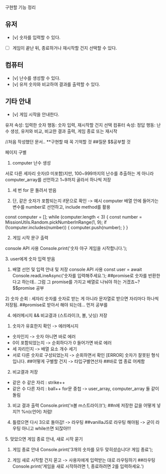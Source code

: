 구현할 기능 정리

## 유저
- [v] 숫자를 입력할 수 있다.
- [ ] 게임이 끝난 뒤, 종료하거나 재시작할 건지 선택할 수 있다.

## 컴퓨터
- [v] 난수를 생성할 수 있다.
- [v] 유저 숫자와 비교하여 결과를 출력할 수 있다.

## 기타 안내
- [v] 게임 시작을 안내한다.


유저
속성: 입력한 숫자
행동: 숫자 입력, 재시작할 건지 선택
컴퓨터
속성: 정답
행동: 난수 생성, 유저와 비교, 비교한 결과 출력, 게임 종료 또는 재시작


//처음 작성했던 문서..
**구현할 때 꼭 기억할 것
##질문
$$공부할 것

페이지 구별

<StartPage>

1. computer 난수 생성

서로 다른 세자리 숫자(0 미포함)지만, 100~999까지의 난수를 추출하는 게 아니라
computer_array를 선언하고 1~9까지 골라서 하나씩 저장

1) 세 번 for 문 돌려서 받음

2) 단, 같은 숫자가 포함되는지 if문으로 확인
  -> 예시 computer 배열 안에 들어가는 변수를 number로 선언하고, include method를 활용

const computer = [];
while (computer.length < 3) {
	const number = MissionUtils.Random.pickNumberInRange(1, 9);
	if (!computer.includes(number)) {
		computer.push(number);
	}
}


2. 게임 시작 문구 출력

console API 사용
Console.print('숫자 야구 게임을 시작합니다.');

</StartPage>


<NumInsertPage>
3. user에게 숫자 입력 받음

1) 배열 선언 및 입력 안내 및 저장
  console API 사용 
  const user = await Console.readLineAsync('숫자를 입력해주세요.');
  ##promise로 숫자를 반환한다고 하는데.. 그럼 그 promise를 가지고 배열로 나눠야 하는 거겠죠~?
  $$promise 공부

</NumInsertPage>

<NumComparePage>
2) 숫자 순회 : 세자리 숫자를 숫자로 받는 게 아니라 문자열로 받으면 자리마다 하나씩 저장됨.
##promise로 받아서 해야 되는데... 먼저 공부를


4. 에러메시지 && 비교결과 (스트라이크, 볼, 낫싱) 저장

1) 숫자가 유효한지 확인 -> 에러메시지
  - 숫자인지 -> 숫자 아니면 바로 에러
  - 0이 포함되었는지 -> 순회하다가 0 들어가면 바로 에러
  - 세 자리인지 -> 배열 요소 개수 세기
  - 서로 다른 숫자로 구성되었는지 -> 순회하면서 확인
  [ERROR] 숫자가 잘못된 형식입니다.
  ##어떻게 구별할 건지 -> 타입구별연산자
  ##바로 앱 종료 어케함

2) 비교결과 저장
  - 같은 수 같은 자리 : strike++
  - 같은 수 다른 자리 : ball++
  for문 중첩 -> user_array, computer_array 둘 같이 돌림

3) 비교 결과 출력
  Console.print('n볼 m스트라이크');
  ##n에 저장한 값을 어떻게 넣지?! %n(c언어) 처럼!

4) 틀렸으면 다시 3으로 돌아감! -> 라우팅 <NumInsertPage>
##vanillaJS로 라우팅 해야됨 -> 굳이 라우팅 아니고 while쓰면 되잖아!!!
</NumComparePage>

<GameEndPage>
5. 맞았으면 게임 종료 안내, 새로 시작 묻기

1) 게임 종료 안내
  Console.print('3개의 숫자를 모두 맞히셨습니다! 게임 종료');

2) 게임 새로 시작할 건지 묻고 -> 사용자에게 입력받는 대로 라우팅하기
##라우팅
  Console.print('게임을 새로 시작하려면 1, 종료하려면 2를 입력하세요.')
</GameEndPage>